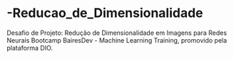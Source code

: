# -Reducao_de_Dimensionalidade
Desafio de Projeto:  Redução de Dimensionalidade em Imagens para Redes Neurais Bootcamp BairesDev - Machine Learning Training, promovido pela plataforma DIO.
